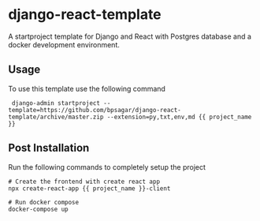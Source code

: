 # django-react-template
A startproject template for Django and React with Postgres database and a docker development environment.

## Usage
To use this template use the following command
```
 django-admin startproject --template=https://github.com/bpsagar/django-react-template/archive/master.zip --extension=py,txt,env,md {{ project_name }}
```

## Post Installation
Run the following commands to completely setup the project

```
# Create the frontend with create react app
npx create-react-app {{ project_name }}-client

# Run docker compose
docker-compose up
```
